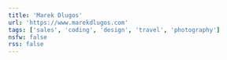 ```yaml
---
title: 'Marek Dlugos'
url: 'https://www.marekdlugos.com'
tags: ['sales', 'coding', 'design', 'travel', 'photography']
nsfw: false
rss: false
---
```

